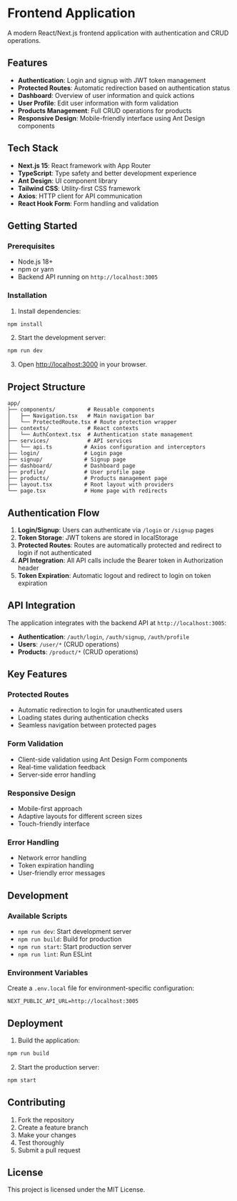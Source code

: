 # Frontend Application

A modern React/Next.js frontend application with authentication and CRUD operations.

## Features

- **Authentication**: Login and signup with JWT token management
- **Protected Routes**: Automatic redirection based on authentication status
- **Dashboard**: Overview of user information and quick actions
- **User Profile**: Edit user information with form validation
- **Products Management**: Full CRUD operations for products
- **Responsive Design**: Mobile-friendly interface using Ant Design components

## Tech Stack

- **Next.js 15**: React framework with App Router
- **TypeScript**: Type safety and better development experience
- **Ant Design**: UI component library
- **Tailwind CSS**: Utility-first CSS framework
- **Axios**: HTTP client for API communication
- **React Hook Form**: Form handling and validation

## Getting Started

### Prerequisites

- Node.js 18+ 
- npm or yarn
- Backend API running on `http://localhost:3005`

### Installation

1. Install dependencies:
```bash
npm install
```

2. Start the development server:
```bash
npm run dev
```

3. Open [http://localhost:3000](http://localhost:3000) in your browser.

## Project Structure

```
app/
├── components/          # Reusable components
│   ├── Navigation.tsx   # Main navigation bar
│   └── ProtectedRoute.tsx # Route protection wrapper
├── contexts/            # React contexts
│   └── AuthContext.tsx  # Authentication state management
├── services/            # API services
│   └── api.ts          # Axios configuration and interceptors
├── login/              # Login page
├── signup/             # Signup page
├── dashboard/          # Dashboard page
├── profile/            # User profile page
├── products/           # Products management page
├── layout.tsx          # Root layout with providers
└── page.tsx            # Home page with redirects
```

## Authentication Flow

1. **Login/Signup**: Users can authenticate via `/login` or `/signup` pages
2. **Token Storage**: JWT tokens are stored in localStorage
3. **Protected Routes**: Routes are automatically protected and redirect to login if not authenticated
4. **API Integration**: All API calls include the Bearer token in Authorization header
5. **Token Expiration**: Automatic logout and redirect to login on token expiration

## API Integration

The application integrates with the backend API at `http://localhost:3005`:

- **Authentication**: `/auth/login`, `/auth/signup`, `/auth/profile`
- **Users**: `/user/*` (CRUD operations)
- **Products**: `/product/*` (CRUD operations)

## Key Features

### Protected Routes
- Automatic redirection to login for unauthenticated users
- Loading states during authentication checks
- Seamless navigation between protected pages

### Form Validation
- Client-side validation using Ant Design Form components
- Real-time validation feedback
- Server-side error handling

### Responsive Design
- Mobile-first approach
- Adaptive layouts for different screen sizes
- Touch-friendly interface

### Error Handling
- Network error handling
- Token expiration handling
- User-friendly error messages

## Development

### Available Scripts

- `npm run dev`: Start development server
- `npm run build`: Build for production
- `npm run start`: Start production server
- `npm run lint`: Run ESLint

### Environment Variables

Create a `.env.local` file for environment-specific configuration:

```env
NEXT_PUBLIC_API_URL=http://localhost:3005
```

## Deployment

1. Build the application:
```bash
npm run build
```

2. Start the production server:
```bash
npm start
```

## Contributing

1. Fork the repository
2. Create a feature branch
3. Make your changes
4. Test thoroughly
5. Submit a pull request

## License

This project is licensed under the MIT License.